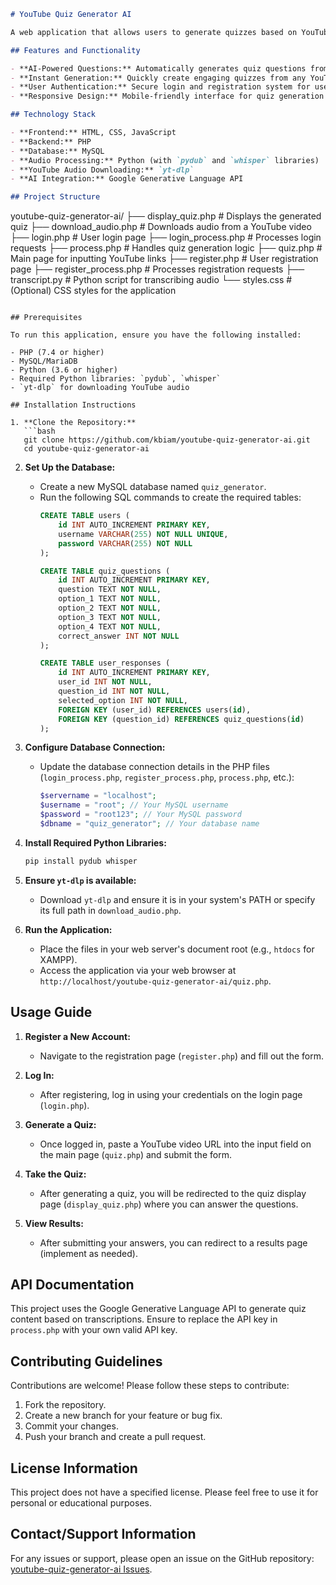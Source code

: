 ```markdown
# YouTube Quiz Generator AI

A web application that allows users to generate quizzes based on YouTube videos. This application extracts audio from videos, transcribes the audio content, and generates quiz questions using AI.

## Features and Functionality

- **AI-Powered Questions:** Automatically generates quiz questions from video transcripts.
- **Instant Generation:** Quickly create engaging quizzes from any YouTube video.
- **User Authentication:** Secure login and registration system for users.
- **Responsive Design:** Mobile-friendly interface for quiz generation and display.

## Technology Stack

- **Frontend:** HTML, CSS, JavaScript
- **Backend:** PHP
- **Database:** MySQL
- **Audio Processing:** Python (with `pydub` and `whisper` libraries)
- **YouTube Audio Downloading:** `yt-dlp`
- **AI Integration:** Google Generative Language API

## Project Structure

```
youtube-quiz-generator-ai/
├── display_quiz.php         # Displays the generated quiz
├── download_audio.php       # Downloads audio from a YouTube video
├── login.php                # User login page
├── login_process.php        # Processes login requests
├── process.php              # Handles quiz generation logic
├── quiz.php                 # Main page for inputting YouTube links
├── register.php             # User registration page
├── register_process.php     # Processes registration requests
├── transcript.py            # Python script for transcribing audio
└── styles.css               # (Optional) CSS styles for the application
```

## Prerequisites

To run this application, ensure you have the following installed:

- PHP (7.4 or higher)
- MySQL/MariaDB
- Python (3.6 or higher)
- Required Python libraries: `pydub`, `whisper`
- `yt-dlp` for downloading YouTube audio

## Installation Instructions

1. **Clone the Repository:**
   ```bash
   git clone https://github.com/kbiam/youtube-quiz-generator-ai.git
   cd youtube-quiz-generator-ai
   ```

2. **Set Up the Database:**
   - Create a new MySQL database named `quiz_generator`.
   - Run the following SQL commands to create the required tables:
     ```sql
     CREATE TABLE users (
         id INT AUTO_INCREMENT PRIMARY KEY,
         username VARCHAR(255) NOT NULL UNIQUE,
         password VARCHAR(255) NOT NULL
     );

     CREATE TABLE quiz_questions (
         id INT AUTO_INCREMENT PRIMARY KEY,
         question TEXT NOT NULL,
         option_1 TEXT NOT NULL,
         option_2 TEXT NOT NULL,
         option_3 TEXT NOT NULL,
         option_4 TEXT NOT NULL,
         correct_answer INT NOT NULL
     );

     CREATE TABLE user_responses (
         id INT AUTO_INCREMENT PRIMARY KEY,
         user_id INT NOT NULL,
         question_id INT NOT NULL,
         selected_option INT NOT NULL,
         FOREIGN KEY (user_id) REFERENCES users(id),
         FOREIGN KEY (question_id) REFERENCES quiz_questions(id)
     );
     ```

3. **Configure Database Connection:**
   - Update the database connection details in the PHP files (`login_process.php`, `register_process.php`, `process.php`, etc.):
     ```php
     $servername = "localhost";
     $username = "root"; // Your MySQL username
     $password = "root123"; // Your MySQL password
     $dbname = "quiz_generator"; // Your database name
     ```

4. **Install Required Python Libraries:**
   ```bash
   pip install pydub whisper
   ```

5. **Ensure `yt-dlp` is available:**
   - Download `yt-dlp` and ensure it is in your system's PATH or specify its full path in `download_audio.php`.

6. **Run the Application:**
   - Place the files in your web server's document root (e.g., `htdocs` for XAMPP).
   - Access the application via your web browser at `http://localhost/youtube-quiz-generator-ai/quiz.php`.

## Usage Guide

1. **Register a New Account:**
   - Navigate to the registration page (`register.php`) and fill out the form.

2. **Log In:**
   - After registering, log in using your credentials on the login page (`login.php`).

3. **Generate a Quiz:**
   - Once logged in, paste a YouTube video URL into the input field on the main page (`quiz.php`) and submit the form.

4. **Take the Quiz:**
   - After generating a quiz, you will be redirected to the quiz display page (`display_quiz.php`) where you can answer the questions.

5. **View Results:**
   - After submitting your answers, you can redirect to a results page (implement as needed).

## API Documentation

This project uses the Google Generative Language API to generate quiz content based on transcriptions. Ensure to replace the API key in `process.php` with your own valid API key.

## Contributing Guidelines

Contributions are welcome! Please follow these steps to contribute:

1. Fork the repository.
2. Create a new branch for your feature or bug fix.
3. Commit your changes.
4. Push your branch and create a pull request.

## License Information

This project does not have a specified license. Please feel free to use it for personal or educational purposes.

## Contact/Support Information

For any issues or support, please open an issue on the GitHub repository: [youtube-quiz-generator-ai Issues](https://github.com/kbiam/youtube-quiz-generator-ai/issues).

```
